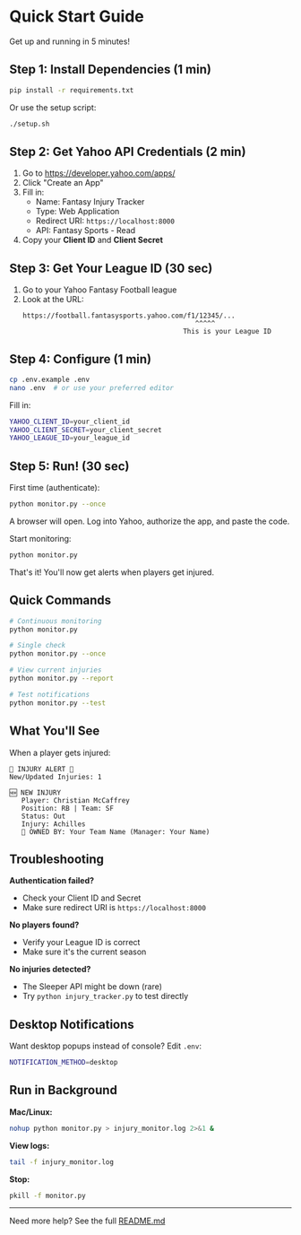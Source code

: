 # Quick Start Guide

Get up and running in 5 minutes!

## Step 1: Install Dependencies (1 min)

```bash
pip install -r requirements.txt
```

Or use the setup script:
```bash
./setup.sh
```

## Step 2: Get Yahoo API Credentials (2 min)

1. Go to https://developer.yahoo.com/apps/
2. Click "Create an App"
3. Fill in:
   - Name: Fantasy Injury Tracker
   - Type: Web Application
   - Redirect URI: `https://localhost:8000`
   - API: Fantasy Sports - Read
4. Copy your **Client ID** and **Client Secret**

## Step 3: Get Your League ID (30 sec)

1. Go to your Yahoo Fantasy Football league
2. Look at the URL:
   ```
   https://football.fantasysports.yahoo.com/f1/12345/...
                                              ^^^^^
                                           This is your League ID
   ```

## Step 4: Configure (1 min)

```bash
cp .env.example .env
nano .env  # or use your preferred editor
```

Fill in:
```bash
YAHOO_CLIENT_ID=your_client_id
YAHOO_CLIENT_SECRET=your_client_secret
YAHOO_LEAGUE_ID=your_league_id
```

## Step 5: Run! (30 sec)

First time (authenticate):
```bash
python monitor.py --once
```

A browser will open. Log into Yahoo, authorize the app, and paste the code.

Start monitoring:
```bash
python monitor.py
```

That's it! You'll now get alerts when players get injured.

## Quick Commands

```bash
# Continuous monitoring
python monitor.py

# Single check
python monitor.py --once

# View current injuries
python monitor.py --report

# Test notifications
python monitor.py --test
```

## What You'll See

When a player gets injured:

```
🚨 INJURY ALERT 🚨
New/Updated Injuries: 1

🆕 NEW INJURY
   Player: Christian McCaffrey
   Position: RB | Team: SF
   Status: Out
   Injury: Achilles
   🏈 OWNED BY: Your Team Name (Manager: Your Name)
```

## Troubleshooting

**Authentication failed?**
- Check your Client ID and Secret
- Make sure redirect URI is `https://localhost:8000`

**No players found?**
- Verify your League ID is correct
- Make sure it's the current season

**No injuries detected?**
- The Sleeper API might be down (rare)
- Try `python injury_tracker.py` to test directly

## Desktop Notifications

Want desktop popups instead of console? Edit `.env`:

```bash
NOTIFICATION_METHOD=desktop
```

## Run in Background

**Mac/Linux:**
```bash
nohup python monitor.py > injury_monitor.log 2>&1 &
```

**View logs:**
```bash
tail -f injury_monitor.log
```

**Stop:**
```bash
pkill -f monitor.py
```

---

Need more help? See the full [README.md](README.md)
